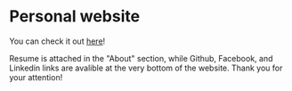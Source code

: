 # Personal website

You can check it out [here](https://aleksag.codes/)!

Resume is attached in the "About" section, while Github, Facebook, and Linkedin links are avalible at the very bottom of the website. Thank you for your attention!


